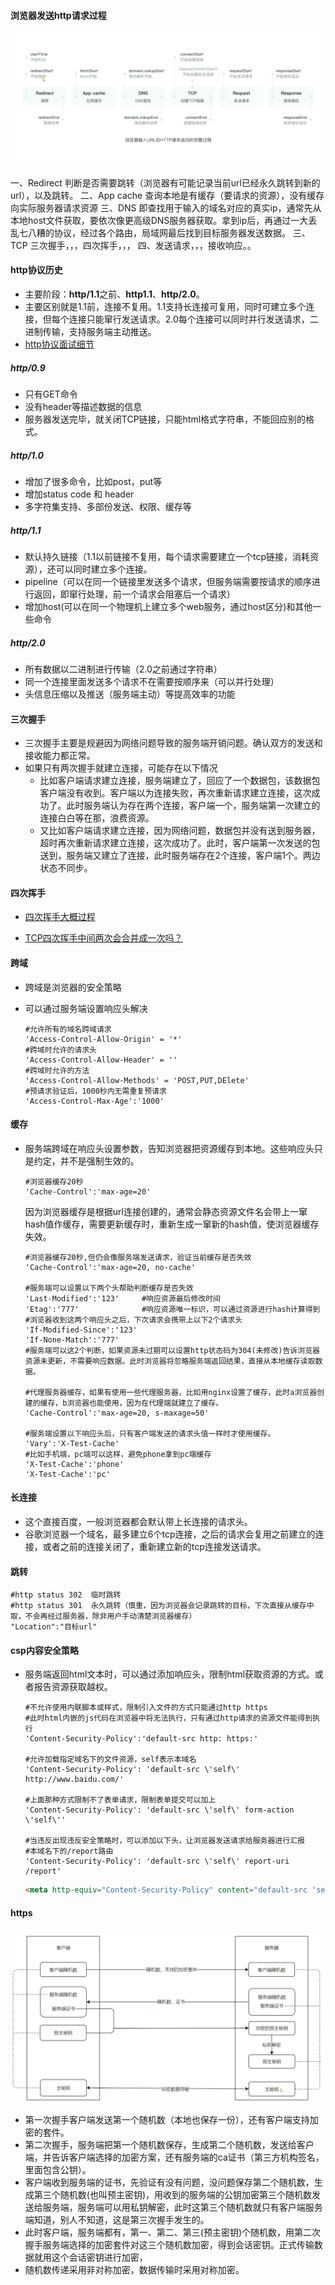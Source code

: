 #### 浏览器发送http请求过程

![image-20220913234642391](.\img\image-20220913234642391.png)

一、Redirect
判断是否需要跳转（浏览器有可能记录当前url已经永久跳转到新的url），以及跳转。
二、App cache
查询本地是有缓存（要请求的资源），没有缓存向实际服务器请求资源
三、DNS
即查找用于输入的域名对应的真实ip，通常先从本地host文件获取，要依次像更高级DNS服务器获取。拿到ip后，再通过一大丢乱七八糟的协议，经过各个路由，局域网最后找到目标服务器发送数据。
三、TCP
三次握手，，，四次挥手，，，
四、发送请求，，，接收响应。。



#### http协议历史

- 主要阶段：**http/1.1**之前、**http1.1**、**http/2.0**。
- 主要区别就是1.1前，连接不复用。1.1支持长连接可复用，同时可建立多个连接，但每个连接只能窜行发送请求。2.0每个连接可以同时并行发送请求，二进制传输，支持服务端主动推送。
- [http协议面试细节](https://www.bilibili.com/video/BV11G4y1Y717?spm_id_from=333.999.0.0&vd_source=7c0892485e4b2ae87d30238c61ca2c86)

##### http/0.9

- 只有GET命令
- 没有header等描述数据的信息
- 服务器发送完毕，就关闭TCP链接，只能html格式字符串，不能回应别的格式。

##### http/1.0

- 增加了很多命令，比如post，put等
- 增加status code 和 header
- 多字符集支持、多部份发送、权限、缓存等 

##### http/1.1

- 默认持久链接（1.1以前链接不复用，每个请求需要建立一个tcp链接，消耗资源），还可以同时建立多个连接。
- pipeline（可以在同一个链接里发送多个请求，但服务端需要按请求的顺序进行返回，即窜行处理，前一个请求会阻塞后一个请求）
- 增加host(可以在同一个物理机上建立多个web服务，通过host区分)和其他一些命令

##### http/2.0

- 所有数据以二进制进行传输（2.0之前通过字符串）
-  同一个连接里面发送多个请求不在需要按顺序来（可以并行处理）
- 头信息压缩以及推送（服务端主动）等提高效率的功能 



#### 三次握手

- 三次握手主要是规避因为网络问题导致的服务端开销问题。确认双方的发送和接收能力都正常。
- 如果只有两次握手就建立连接，可能存在以下情况
  - 比如客户端请求建立连接，服务端建立了，回应了一个数据包，该数据包客户端没有收到。客户端以为连接失败，再次重新请求建立连接，这次成功了。此时服务端认为存在两个连接，客户端一个，服务端第一次建立的连接白白等在那，浪费资源。
  - 又比如客户端请求建立连接，因为网络问题，数据包并没有送到服务器，超时再次重新请求建立连接，这次成功了。此时，客户端第一次发送的包送到，服务端又建立了连接，此时服务端存在2个连接，客户端1个。两边状态不同步。

#### 四次挥手

- [四次挥手大概过程](https://www.zhihu.com/question/263429870/answer/2641031131)

- [TCP四次挥手中间两次会合并成一次吗？](https://www.zhihu.com/question/477295175/answer/2062855797)

#### 跨域

- 跨域是浏览器的安全策略

- 可以通过服务端设置响应头解决

  ```shell
  #允许所有的域名跨域请求
  'Access-Control-Allow-Origin' = '*'
  #跨域时允许的请求头
  'Access-Control-Allow-Header' = ''
  #跨域时允许的方法
  'Access-Control-Allow-Methods' = 'POST,PUT,DElete'
  #预请求验证后，1000秒内无需重复预请求
  'Access-Control-Max-Age':'1000'
  ```

#### 缓存

- 服务端跨域在响应头设置参数，告知浏览器把资源缓存到本地。这些响应头只是约定，并不是强制生效的。

  ```shell
  #浏览器缓存20秒
  'Cache-Control':'max-age=20'
  ```

  因为浏览器缓存是根据url连接创建的，通常会静态资源文件名会带上一窜hash值作缓存，需要更新缓存时，重新生成一窜新的hash值，使浏览器缓存失效。

  ```shell
  #浏览器缓存20秒,但仍会像服务端发送请求，验证当前缓存是否失效
  'Cache-Control':'max-age=20, no-cache'
  
  #服务端可以设置以下两个头帮助判断缓存是否失效
  'Last-Modified':'123'		#响应资源最后修改时间
  'Etag':'777'				#响应资源唯一标识，可以通过资源进行hash计算得到
  #浏览器收到这两个响应头之后，下次请求会携带上以下2个请求头
  'If-Modified-Since':'123'
  'If-None-Match':'777'
  #服务端可以这2个判断，如果资源未过期可以设置http状态码为304(未修改)告诉浏览器资源未更新，不需要响应数据。此时浏览器将忽略服务端返回结果，直接从本地缓存读取数据。
  
  #代理服务器缓存，如果有使用一些代理服务器，比如用nginx设置了缓存，此时a浏览器创建的缓存，b浏览器也能使用，因为在代理端就建立了缓存。
  'Cache-Control':'max-age=20, s-maxage=50'
  
  #服务端设置以下响应头后，只有客户端发送的请求头值一样时才使用缓存。
  'Vary':'X-Test-Cache'
  #比如手机端，pc端可以这样，避免phone拿到pc端缓存
  'X-Test-Cache':'phone'
  'X-Test-Cache':'pc'
  ```

#### 长连接

- 这个直接百度，一般浏览器都会默认带上长连接的请求头。
- 谷歌浏览器一个域名，最多建立6个tcp连接，之后的请求会复用之前建立的连接，或者之前的连接关闭了，重新建立新的tcp连接发送请求。

#### 跳转

```shell
#http status 302  临时跳转
#http status 301  永久跳转（慎重，因为浏览器会记录跳转的目标，下次直接从缓存中取，不会再经过服务器，除非用户手动清楚浏览器缓存）
"Location":"目标url"
```

#### csp内容安全策略

- 服务端返回html文本时，可以通过添加响应头，限制html获取资源的方式。或者报告资源获取越权。

  ```shell
  #不允许使用内联脚本或样式，限制引入文件的方式只能通过http https
  #此时html内嵌的js代码在浏览器中将无法执行，只有通过http请求的资源文件能得到执行
  'Content-Security-Policy':'default-src http: https:'
  
  #允许加载指定域名下的文件资源，self表示本域名 
  'Content-Security-Policy': 'default-src \'self\' http://www.baidu.com/'
  
  #上面那种方式限制不了表单请求，限制表单提交可以加上
  'Content-Security-Policy': 'default-src \'self\' form-action \'self\''
  
  #当违反出现违反安全策略时，可以添加以下头，让浏览器发送请求给服务器进行汇报
  #本域名下的/report路由
  'Content-Security-Policy': 'default-src \'self\' report-uri /report'
  ```

  ```html
  <meta http-equiv="Content-Security-Policy" content="default-src 'self' report-uri /report">
  ```

#### https

![image-20221013152015961](.\img\image-20221013152015961.png)

  - 第一次握手客户端发送第一个随机数（本地也保存一份），还有客户端支持加密的套件。
  - 第二次握手，服务端把第一个随机数保存，生成第二个随机数，发送给客户端，并告诉客户端选择的加密方案，还有服务端的ca证书（第三方机构签名，里面包含公钥）。
  - 客户端收到服务端的证书，先验证有没有问题，没问题保存第二个随机数，生成第三个随机数(也叫预主密钥)，用收到的服务端的公钥加密第三个随机数发送给服务端，服务端可以用私钥解密，此时这第三个随机数就只有客户端服务端知道，别人不知道，这是第三次握手发生的。
  - 此时客户端，服务端都有，第一、第二、第三(预主密钥)个随机数，用第二次握手服务端选择的加密套件对这三个随机数加密，得到会话密钥。正式传输数据就用这个会话密钥进行加密，
  - 随机数传递采用非对称加密，数据传输时采用对称加密。

